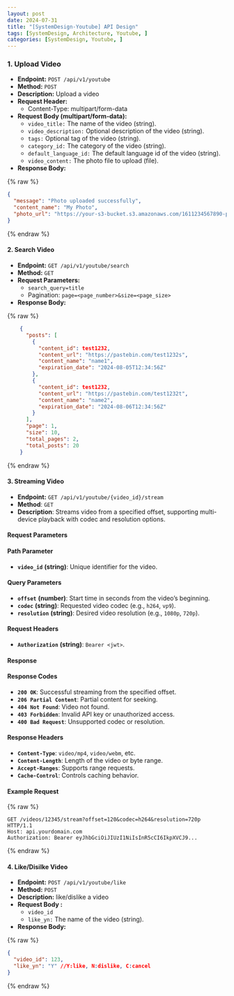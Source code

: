 ```yaml
---
layout: post
date: 2024-07-31
title: "[SystemDesign-Youtube] API Design"
tags: [SystemDesign, Architecture, Youtube, ]
categories: [SystemDesign, Youtube, ]
---
```



### 1. Upload Video

- **Endpoint:** `POST /api/v1/youtube`
- **Method:** `POST`
- **Description:** Upload a video
- **Request Header:**
	- Content-Type: multipart/form-data
- **Request Body (multipart/form-data):**
	- `video_title:` The name of the video (string).
	- `video_description:` Optional description of the video (string).
	- `tags:` Optional tag of the video (string).
	- `category_id:` The category of the video (string).
	- `default_language_id:` The default language id of the video (string).
	- `video_content:` The photo file to upload (file).
- **Response Body:**


{% raw %}
```json
{
  "message": "Photo uploaded successfully",
  "content_name": "My Photo",
  "photo_url": "https://your-s3-bucket.s3.amazonaws.com/1611234567890-photo.png"
}
```
{% endraw %}



#### 2. Search Video

- **Endpoint:** `GET /api/v1/youtube/search`
- **Method:** `GET`
- **Request Parameters:**
	- `search_query=title`
	- Pagination: `page=<page_number>&size=<page_size>`
- **Response Body:**

	
{% raw %}
```json
	{
	  "posts": [
	    {
	      "content_id": test1232,
	      "content_url": "https://pastebin.com/test1232s",
	      "content_name": "name1",
	      "expiration_date": "2024-08-05T12:34:56Z"
	    },
	    {
	      "content_id": test1232,
	      "content_url": "https://pastebin.com/test1232t",
	      "content_name": "name2",
	      "expiration_date": "2024-08-06T12:34:56Z"
	    }
	  ],
	  "page": 1,
	  "size": 10,
	  "total_pages": 2,
	  "total_posts": 20
	}
```
{% endraw %}



#### 3. Streaming Video

- **Endpoint:** `GET /api/v1/youtube/{video_id}/stream`
- **Method**: `GET`
- **Description**: Streams video from a specified offset, supporting multi-device playback with codec and resolution options.

#### Request Parameters


#### Path Parameter

- **`video_id`** **(string)**: Unique identifier for the video.

#### Query Parameters

- **`offset`** **(number)**: Start time in seconds from the video’s beginning.
- **`codec`** **(string)**: Requested video codec (e.g., `h264`, `vp9`).
- **`resolution`** **(string)**: Desired video resolution (e.g., `1080p`, `720p`).

#### Request Headers

- **`Authorization`** **(string)**: `Bearer <jwt>`.

#### Response


#### Response Codes

- **`200 OK`**: Successful streaming from the specified offset.
- **`206 Partial Content`**: Partial content for seeking.
- **`404 Not Found`**: Video not found.
- **`403 Forbidden`**: Invalid API key or unauthorized access.
- **`400 Bad Request`**: Unsupported codec or resolution.

#### Response Headers

- **`Content-Type`**: `video/mp4`, `video/webm`, etc.
- **`Content-Length`**: Length of the video or byte range.
- **`Accept-Ranges`**: Supports range requests.
- **`Cache-Control`**: Controls caching behavior.

#### Example Request



{% raw %}
```text
GET /videos/12345/stream?offset=120&codec=h264&resolution=720p HTTP/1.1
Host: api.yourdomain.com
Authorization: Bearer eyJhbGciOiJIUzI1NiIsInR5cCI6IkpXVCJ9...
```
{% endraw %}



#### 4. Like/Disilke Video

- **Endpoint:** `POST /api/v1/youtube/like`
- **Method:** `POST`
- **Description:** like/dislike a video
- **Request Body :**
	- `video_id`
	- `like_yn:` The name of the video (string).
- **Response Body:**


{% raw %}
```json
{
  "video_id": 123,
  "like_yn": "Y" //Y:like, N:dislike, C:cancel
}
```
{% endraw %}


